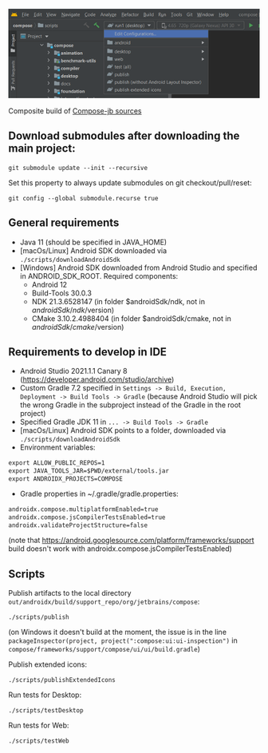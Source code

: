 ![Project in Android Studio](screenshots/studio.png)

Composite build of [Compose-jb sources](https://github.com/JetBrains/androidx)

## Download submodules after downloading the main project:
```
git submodule update --init --recursive
```
Set this property to always update submodules on git checkout/pull/reset:
```
git config --global submodule.recurse true
```

## General requirements
- Java 11 (should be specified in JAVA_HOME)
- [macOs/Linux] Android SDK downloaded via `./scripts/downloadAndroidSdk`
- [Windows] Android SDK downloaded from Android Studio and specified in ANDROID_SDK_ROOT. Required components:
  - Android 12
  - Build-Tools 30.0.3
  - NDK 21.3.6528147 (in folder $androidSdk/ndk, not in $androidSdk/ndk/$version)
  - CMake 3.10.2.4988404 (in folder $androidSdk/cmake, not in $androidSdk/cmake/$version)

## Requirements to develop in IDE
- Android Studio 2021.1.1 Canary 8 (https://developer.android.com/studio/archive)
- Custom Gradle 7.2 specified in `Settings -> Build, Execution, Deployment -> Build Tools -> Gradle` (because Android Studio will pick the wrong Gradle in the subproject instead of the Gradle in the root project)
- Specified Gradle JDK 11 in `... -> Build Tools -> Gradle`
- [macOs/Linux] Android SDK points to a folder, downloaded via `./scripts/downloadAndroidSdk`
- Environment variables:
```
export ALLOW_PUBLIC_REPOS=1
export JAVA_TOOLS_JAR=$PWD/external/tools.jar
export ANDROIDX_PROJECTS=COMPOSE
```
- Gradle properties in ~/.gradle/gradle.properties:
```
androidx.compose.multiplatformEnabled=true
androidx.compose.jsCompilerTestsEnabled=true
androidx.validateProjectStructure=false
```
(note that https://android.googlesource.com/platform/frameworks/support build doesn't work with androidx.compose.jsCompilerTestsEnabled)

## Scripts
Publish artifacts to the local directory `out/androidx/build/support_repo/org/jetbrains/compose`:
```
./scripts/publish
```
(on Windows it doesn't build at the moment, the issue is in the line `packageInspector(project, project(":compose:ui:ui-inspection")` in `compose/frameworks/support/compose/ui/ui/build.gradle`)

Publish extended icons:
```
./scripts/publishExtendedIcons
```

Run tests for Desktop:
```
./scripts/testDesktop
```

Run tests for Web:
```
./scripts/testWeb
```
